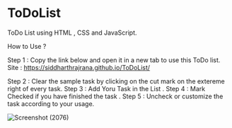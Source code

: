 # ToDoList
ToDo List using HTML , CSS and JavaScript.

How to Use ? 

  Step 1 : Copy the link below and open it in a new tab to use this ToDo list.
                    Site :  https://siddharthrajrana.github.io/ToDoList/
                    
  Step 2 : Clear the sample task by clicking on the cut mark on the extereme right of every task. 
  Step 3 : Add Yoru Task in the List .
  Step 4 : Mark Checked if you have finished the task .
  Step 5 : Uncheck or customize the task according to your usage.
  
 

![Screenshot (2076)](https://user-images.githubusercontent.com/92222918/232600850-db858c88-ca26-4055-b074-0115934efecd.png)


